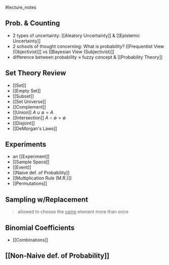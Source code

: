 #lecture_notes 

## Prob. & Counting
- 2 types of uncertainty: [[Aleatory Uncertainty]] & [[Epistemic Uncertainty]] 
- 2 schools of thought concerning: What is probability? 
	[[Frequentist View (Objectivist)]] vs [[Bayesian View (Subjectivist)]]
- difference between probability $\approx$ fuzzy concept & [[Probability Theory]] 

## Set Theory Review
- [[Set]] 
- [[Empty Set]] 
- [[Subset]] 
- [[Set Universe]] 
- [[Complement]] 
- [[Union]] 
	$A \cup \emptyset = A$ 
- [[Intersection]] 
	$A \cap \emptyset = \emptyset$ 
- [[Disjoint]] 
- [[DeMorgan's Laws]] 

## Experiments 
- an [[Experiment]] 
- [[Sample Space]] 
- [[Event]] 
- [[Naive def. of Probability]] 
- [[Multiplication Rule (M.R.)]] 
- [[Permutations]] 

## Sampling w/Replacement
>allowed to choose the <u>same</u> element more than once 

## Binomial Coefficients 
- [[Combinations]] 

## [[Non-Naive def. of Probability]] 

